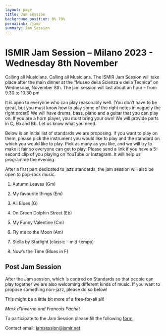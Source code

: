 ```yaml
---
layout: page
title: Jam session
background_position: 0% 70%
permalink: /jam/
summary: Jam Session
---
```


# ISMIR Jam Session – Milano 2023 - Wednesday 8th November 
Calling all Musicians. Calling all Musicians.  The ISMIR Jam Session will take place after the main dinner at the “Museo della Scienza e della Tecnica” on Wednesday, November 8th. 
The jam session will last about an hour – from 9.30 to 10.30 pm

It is open to everyone who can play reasonably well. (You don’t have to be great, but you must know how to play some of the right notes in vaguely the right order!) 
We will have drums, bass, piano and a guitar that you can play on. If you are a horn player, you must bring your own! 
We will provide parts in C, Eb and Bb. Let us know what you need.

Below is an initial list of standards we are proposing. 
If you want to play on them, please pick the instrument you would like to play and the standard on which you would like to play. 
Pick as many as you like, and we will try to make it fair so everyone can get to play. 
Please send a link if you have a 5-second clip of you playing on YouTube or Instagram. It will help us programme the evening. 

After a first part dedicated to jazz standards, the jam session will also be open to pop-rock music.

1.	Autumn Leaves (Gm)        

2.	My favourite things (Em)   

3.	All Blues (G) 

4.	On Green Dolphin Street  (Eb)  

5.	My Funny Valentine (Cm)   

6.	Fly me to the Moon (Am) 

7.	Stella by Starlight  (classic – mid-tempo)

8.	Now’s the Time (Blues in F)

## Post Jam Session
After the Jam session, which is centred on Standards so that people can play together we are also welcoming different kinds of music. If you want to propose something non-jazz, please do so below! 

This might be a little bit more of a free-for-all all! 

_Mark d’Inverno and Francois Pachet_

To participate to the Jam Session please fill the following [form](https://forms.gle/6Fp9AdZTaHHXxoaWA)

Contact email: [jamsession@ismir.net](jamsession@ismir.net)

